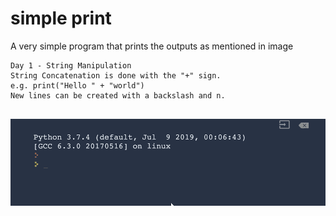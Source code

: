 
# simple print

A very simple program that prints the outputs as mentioned in image

```
Day 1 - String Manipulation
String Concatenation is done with the "+" sign.
e.g. print("Hello " + "world")
New lines can be created with a backslash and n.


```
![simple print](https://github.com/Abdurahman-hassan/100DaysOfCode/blob/main/Day1/1.2.DebuggingPractice/1.2.debugging.gif?raw=true)
